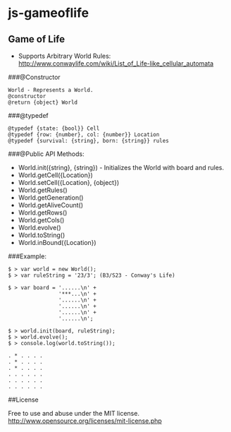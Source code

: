 # js-gameoflife

## Game of Life
+ Supports Arbitrary World Rules: http://www.conwaylife.com/wiki/List_of_Life-like_cellular_automata

###@Constructor
```
World - Represents a World.
@constructor
@return {object} World
```
###@typedef
```
@typedef {state: {bool}} Cell
@typedef {row: {number}, col: {number}} Location
@typedef {survival: {string}, born: {string}} rules
```

###@Public API Methods:
+ World.init({string}, {string}) - Initializes the World with board and rules.
+ World.getCell({Location})
+ World.setCell({Location}, {object})
+ World.getRules()
+ World.getGeneration()
+ World.getAliveCount()
+ World.getRows()
+ World.getCols()
+ World.evolve()
+ World.toString()
+ World.inBound({Location})

###Example:

```
$ > var world = new World();
$ > var ruleString = '23/3'; (B3/S23 - Conway's Life)
 
$ > var board = '......\n' +
             	'***...\n' +
             	'......\n' +
             	'......\n' +
             	'......\n' +
             	'......\n';
 
$ > world.init(board, ruleString);
$ > world.evolve();
$ > console.log(world.toString());
 
. * . . . .
. * . . . .
. * . . . .
. . . . . .
. . . . . .
. . . . . .
```

##License

Free to use and abuse under the MIT license.
http://www.opensource.org/licenses/mit-license.php
